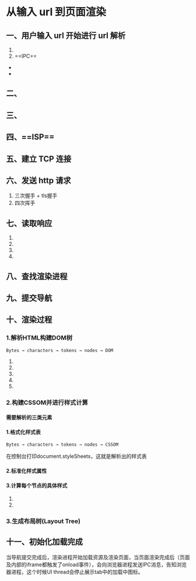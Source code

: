 # 从输入 url 到页面渲染

## 一、用户输入 url 开始进行 url 解析
1. 
2. ==IPC==

-  
- 

## 二、

## 三、

## 四、==ISP==

## 五、建立 TCP 连接

## 六、发送 http 请求
1. 三次握手 + tls握手
2. 四次挥手

## 七、读取响应
1. 
2. 
3. 
4. 

## 八、查找渲染进程



## 九、提交导航


## 十、渲染过程

### **1.解析HTML构建DOM树**
```
Bytes → characters → tokens → nodes → DOM
```
1. 
2. 
3. 
   
4. 
5. 

### **2.构建CSSOM并进行样式计算**

#### 需要解析的三类元素


#### 1.格式化样式表
```
Bytes → characters → tokens → nodes → CSSOM
```
在控制台打印document.styleSheets，这就是解析出的样式表
#### 2.标准化样式属性

#### 3.计算每个节点的具体样式

1. 
2. 

### **3.生成布局树(Layout Tree)**



## 十一、初始化加载完成
当导航提交完成后，渲染进程开始加载资源及渲染页面，当页面渲染完成后（页面及内部的iframe都触发了onload事件），会向浏览器进程发送IPC消息，告知浏览器进程，这个时候UI thread会停止展示tab中的加载中图标。